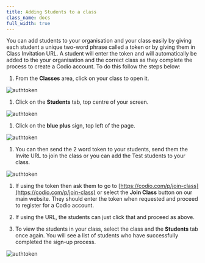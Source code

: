 ```yaml
---
title: Adding Students to a class
class_name: docs
full_width: true
---
```


You can add students to your organisation and your class easily by giving each student a unique two-word phrase called a token or by giving them in Class Invitation URL.  A student will enter the token and will automatically be added to the your organisation and the correct class as they complete the process to create a Codio account.  To do this follow the steps below: 

1. From the **Classes** area, click on your class to open it. 
<img alt="authtoken" src="/img/docs/manage_classes/year_10_class.png" class="simple"/>

1. Click on the **Students** tab, top centre of your screen.
<img alt="authtoken" src="/img/docs/manage_classes/students_tab.png" class="simple"/>

1. Click on the **blue plus** sign, top left of the page.
<img alt="authtoken" src="/img/docs/manage_classes/blue_plus.png" class="simple"/>

1. You can then send the 2 word token to your students, send them the Invite URL to join the class or you can add the Test students to your class.
<img alt="authtoken" src="/img/docs/manage_classes/addstudents.png" class="simple"/>

1. If using the token then ask them to go to [https://codio.com/p/join-class](https://codio.com/p/join-class) or select the **Join Class** button on our main website. They should enter the token when requested and proceed to register for a Codio account. 

1. If using the URL, the students can just click that and proceed as above.

1. To view the students in your class, select the class and the **Students** tab once again. You will see a list of students who have successfully completed the sign-up process. 
<img alt="authtoken" src="/img/docs/manage_classes/adding_students_invite/student_list.png" class="simple"/>

